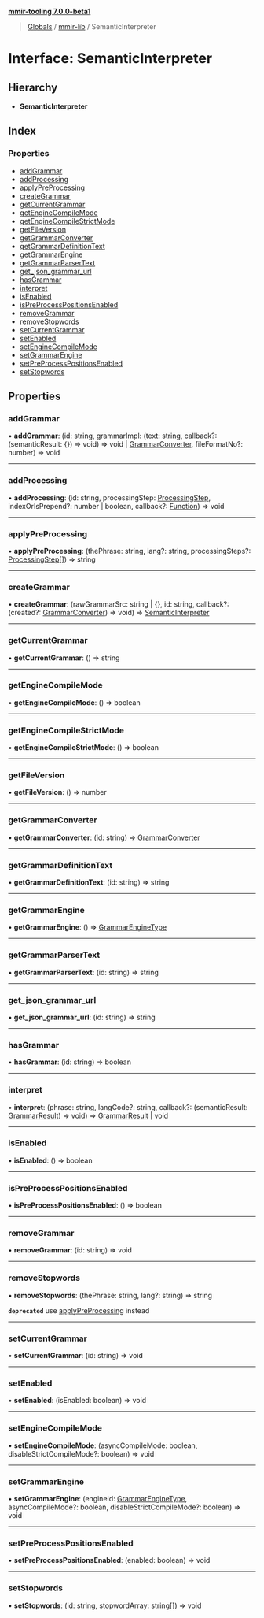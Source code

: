**[mmir-tooling 7.0.0-beta1](../README.md)**

> [Globals](../README.md) / [mmir-lib](../modules/mmir_lib.md) / SemanticInterpreter

# Interface: SemanticInterpreter

## Hierarchy

* **SemanticInterpreter**

## Index

### Properties

* [addGrammar](mmir_lib.semanticinterpreter.md#addgrammar)
* [addProcessing](mmir_lib.semanticinterpreter.md#addprocessing)
* [applyPreProcessing](mmir_lib.semanticinterpreter.md#applypreprocessing)
* [createGrammar](mmir_lib.semanticinterpreter.md#creategrammar)
* [getCurrentGrammar](mmir_lib.semanticinterpreter.md#getcurrentgrammar)
* [getEngineCompileMode](mmir_lib.semanticinterpreter.md#getenginecompilemode)
* [getEngineCompileStrictMode](mmir_lib.semanticinterpreter.md#getenginecompilestrictmode)
* [getFileVersion](mmir_lib.semanticinterpreter.md#getfileversion)
* [getGrammarConverter](mmir_lib.semanticinterpreter.md#getgrammarconverter)
* [getGrammarDefinitionText](mmir_lib.semanticinterpreter.md#getgrammardefinitiontext)
* [getGrammarEngine](mmir_lib.semanticinterpreter.md#getgrammarengine)
* [getGrammarParserText](mmir_lib.semanticinterpreter.md#getgrammarparsertext)
* [get\_json\_grammar\_url](mmir_lib.semanticinterpreter.md#get_json_grammar_url)
* [hasGrammar](mmir_lib.semanticinterpreter.md#hasgrammar)
* [interpret](mmir_lib.semanticinterpreter.md#interpret)
* [isEnabled](mmir_lib.semanticinterpreter.md#isenabled)
* [isPreProcessPositionsEnabled](mmir_lib.semanticinterpreter.md#ispreprocesspositionsenabled)
* [removeGrammar](mmir_lib.semanticinterpreter.md#removegrammar)
* [removeStopwords](mmir_lib.semanticinterpreter.md#removestopwords)
* [setCurrentGrammar](mmir_lib.semanticinterpreter.md#setcurrentgrammar)
* [setEnabled](mmir_lib.semanticinterpreter.md#setenabled)
* [setEngineCompileMode](mmir_lib.semanticinterpreter.md#setenginecompilemode)
* [setGrammarEngine](mmir_lib.semanticinterpreter.md#setgrammarengine)
* [setPreProcessPositionsEnabled](mmir_lib.semanticinterpreter.md#setpreprocesspositionsenabled)
* [setStopwords](mmir_lib.semanticinterpreter.md#setstopwords)

## Properties

### addGrammar

•  **addGrammar**: (id: string, grammarImpl: (text: string, callback?: (semanticResult: {}) => void) => void \| [GrammarConverter](mmir_lib.grammarconverter.md), fileFormatNo?: number) => void

___

### addProcessing

•  **addProcessing**: (id: string, processingStep: [ProcessingStep](mmir_lib.processingstep.md), indexOrIsPrepend?: number \| boolean, callback?: [Function](mmir_lib.requirejs.md#function)) => void

___

### applyPreProcessing

•  **applyPreProcessing**: (thePhrase: string, lang?: string, processingSteps?: [ProcessingStep](mmir_lib.processingstep.md)[]) => string

___

### createGrammar

•  **createGrammar**: (rawGrammarSrc: string \| {}, id: string, callback?: (created?: [GrammarConverter](mmir_lib.grammarconverter.md)) => void) => [SemanticInterpreter](mmir_lib.semanticinterpreter.md)

___

### getCurrentGrammar

•  **getCurrentGrammar**: () => string

___

### getEngineCompileMode

•  **getEngineCompileMode**: () => boolean

___

### getEngineCompileStrictMode

•  **getEngineCompileStrictMode**: () => boolean

___

### getFileVersion

•  **getFileVersion**: () => number

___

### getGrammarConverter

•  **getGrammarConverter**: (id: string) => [GrammarConverter](mmir_lib.grammarconverter.md)

___

### getGrammarDefinitionText

•  **getGrammarDefinitionText**: (id: string) => string

___

### getGrammarEngine

•  **getGrammarEngine**: () => [GrammarEngineType](../modules/mmir_lib.md#grammarenginetype)

___

### getGrammarParserText

•  **getGrammarParserText**: (id: string) => string

___

### get\_json\_grammar\_url

•  **get\_json\_grammar\_url**: (id: string) => string

___

### hasGrammar

•  **hasGrammar**: (id: string) => boolean

___

### interpret

•  **interpret**: (phrase: string, langCode?: string, callback?: (semanticResult: [GrammarResult](mmir_lib.grammarresult.md)) => void) => [GrammarResult](mmir_lib.grammarresult.md) \| void

___

### isEnabled

•  **isEnabled**: () => boolean

___

### isPreProcessPositionsEnabled

•  **isPreProcessPositionsEnabled**: () => boolean

___

### removeGrammar

•  **removeGrammar**: (id: string) => void

___

### removeStopwords

•  **removeStopwords**: (thePhrase: string, lang?: string) => string

**`deprecated`** use [applyPreProcessing](mmir_lib.semanticinterpreter.md#applypreprocessing) instead

___

### setCurrentGrammar

•  **setCurrentGrammar**: (id: string) => void

___

### setEnabled

•  **setEnabled**: (isEnabled: boolean) => void

___

### setEngineCompileMode

•  **setEngineCompileMode**: (asyncCompileMode: boolean, disableStrictCompileMode?: boolean) => void

___

### setGrammarEngine

•  **setGrammarEngine**: (engineId: [GrammarEngineType](../modules/mmir_lib.md#grammarenginetype), asyncCompileMode?: boolean, disableStrictCompileMode?: boolean) => void

___

### setPreProcessPositionsEnabled

•  **setPreProcessPositionsEnabled**: (enabled: boolean) => void

___

### setStopwords

•  **setStopwords**: (id: string, stopwordArray: string[]) => void
